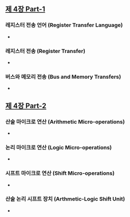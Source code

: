 
## [제 4장 Part-1](https://www.youtube.com/watch?v=LDjco5XJH1E&list=PLc8fQ-m7b1hCHTT7VH2oo0Ng7Et096dYc&index=8)

### 레지스터 전송 언어 (Register Transfer Language)

- 

### 레지스터 전송 (Register Transfer)

- 

### 버스와 메모리 전송 (Bus and Memory Transfers)

- 

## [제 4장 Part-2](https://www.youtube.com/watch?v=IUapFpDKhKI&list=PLc8fQ-m7b1hCHTT7VH2oo0Ng7Et096dYc&index=9)

### 산술 마이크로 연산 (Arithmetic Micro-operations)

- 

### 논리 마이크로 연산 (Logic Micro-operations)

- 

### 시프트 마이크로 연산 (Shift Micro-operations)

- 

### 산술 논리 시프트 장치 (Arthmetic-Logic Shift Unit)

-